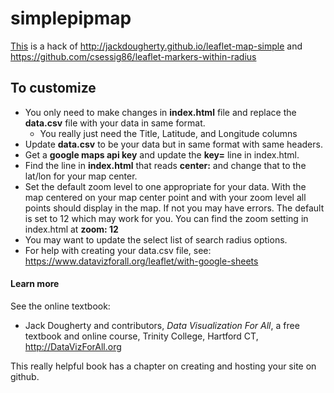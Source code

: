 # simplepipmap

[This](https://rrfielding.github.io/simplepipmap/) is a hack of http://jackdougherty.github.io/leaflet-map-simple
and
https://github.com/csessig86/leaflet-markers-within-radius

## To customize

- You only need to make changes in **index.html** file and replace the **data.csv** file with your data in same format.
    - You really just need the Title, Latitude, and Longitude columns
- Update **data.csv** to be your data but in same format with same headers.
- Get a **google maps api key** and update the **key=** line in index.html.
- Find the line in **index.html** that reads **center:** and change that to the lat/lon for your map center.
- Set the default zoom level to one appropriate for your data. With the map centered on your map center point and with your zoom level all points should display in the map. If not you may have errors. The default is set to 12 which may work for you. You can find the zoom setting in index.html at **zoom: 12**
- You may want to update the select list of search radius options.
- For help with creating your data.csv file, see: <a href="https://www.datavizforall.org/leaflet/with-google-sheets/" target="_new">https://www.datavizforall.org/leaflet/with-google-sheets</a>

#### Learn more
See the online textbook: 

- Jack Dougherty and contributors, *Data Visualization For All*, a free textbook and online course, Trinity College, Hartford CT, http://DataVizForAll.org

This really helpful book has a chapter on creating and hosting your site on github.



